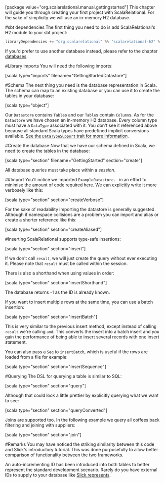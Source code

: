 [package value="org.scalarelational.manual.gettingstarted"]
This chapter will guide you through creating your first project with ScalaRelational. For the sake of simplicity we will use an in-memory H2 database.

#sbt dependencies
The first thing you need to do is add ScalaRelational's H2 module to your sbt project:

```scala
libraryDependencies += "org.scalarelational" %% "scalarelational-h2" % "1.1.0"
```

If you'd prefer to use another database instead, please refer to the chapter [databases](databases.md).

#Library imports
You will need the following imports:

[scala type="imports" filename="GettingStartedDatastore"]
    
#Schema
The next thing you need is the database representation in Scala. The schema can map to an existing database or you can use it to create the tables in your database:

[scala type="object"]

Our `Datastore` contains `Table`s and our `Table`s contain `Column`s. As for the `Datastore` we have chosen an in-memory H2 database. Every column type must have a `DataType` associated with it. You don't see it referenced above because all standard Scala types have predefined implicit conversions available. [See the `DataTypeSupport` trait for more information](https://github.com/outr/scalarelational/blob/master/core/src/main/scala/org/scalarelational/datatype/DataTypeSupport.scala).

#Create the database
Now that we have our schema defined in Scala, we need to create the tables in the database:

[scala type="section" filename="GettingStarted" section="create"]

All database queries must take place within a *session*.

##Import
You'll notice we imported `ExampleDatastore._` in an effort to minimise the amount of code required here. We can explicitly write it more verbosely like this:

[scala type="section" section="createVerbose"]

For the sake of readability importing the datastore is generally suggested. Although if namespace collisions are a problem you can import and alias or create a shorter reference like this:

[scala type="section" section="createAliased"]

#Inserting
ScalaRelational supports type-safe insertions:

[scala type="section" section="insert"]

If we don't call `result`, we will just create the query without ever executing it. Please note that `result` must be called within the session.

There is also a shorthand when using values in order:

[scala type="section" section="insertShorthand"]

The database returns -1 as the ID is already known.

If you want to insert multiple rows at the same time, you can use a batch insertion:

[scala type="section" section="insertBatch"]

This is very similar to the previous insert method, except instead of calling `result` we're calling `and`. This converts the insert into a batch insert and you gain the performance of being able to insert several records with one insert statement.

You can also pass a `Seq` to `insertBatch`, which is useful if the rows are loaded from a file for example:

[scala type="section" section="insertSequence"]
    
#Querying
The DSL for querying a table is similar to SQL:

[scala type="section" section="query"]

Although that could look a little prettier by explicitly querying what we want to see:

[scala type="section" section="queryConverted"]

Joins are supported too. In the following example we query all coffees back filtering and joining with suppliers:

[scala type="section" section="join"]

#Remarks
You may have noticed the striking similarity between this code and Slick's introductory tutorial. This was done purposefully to allow better comparison of functionality between the two frameworks.

An auto-incrementing ID has been introduced into both tables to better represent the standard development scenario. Rarely do you have external IDs to supply to your database like [Slick represents](http://slick.typesafe.com/doc/3.0.0/gettingstarted.html#schema).
